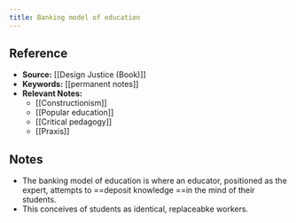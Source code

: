 ```yaml
---
title: Banking model of education
---
```

## Reference
- **Source:** [[Design Justice (Book)]]
- **Keywords:** [[permanent notes]]
- **Relevant Notes:** 
	- [[Constructionism]]
	- [[Popular education]]
	- [[Critical pedagogy]]
	- [[Praxis]]
## Notes
+ The banking model of education is where an educator, positioned as the expert, attempts to ==deposit knowledge ==in the mind of their students.
+ This conceives of students as identical, replaceabke workers.